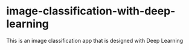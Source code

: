 # image-classification-with-deep-learning
This is an image classification app that is designed with Deep Learning
